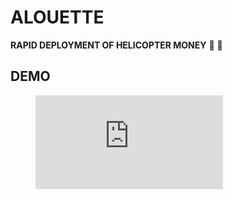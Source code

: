 # ALOUETTE

**RAPID DEPLOYMENT OF HELICOPTER MONEY** :helicopter: :money_with_wings: 

## DEMO

<!-- blank line -->
<figure class="video_container">
  <iframe src="https://github.com/alouette-admin/alouette-app/blob/master/demo/alouette_demo" frameborder="0" allowfullscreen="true"> </iframe>
</figure>
<!-- blank line -->
